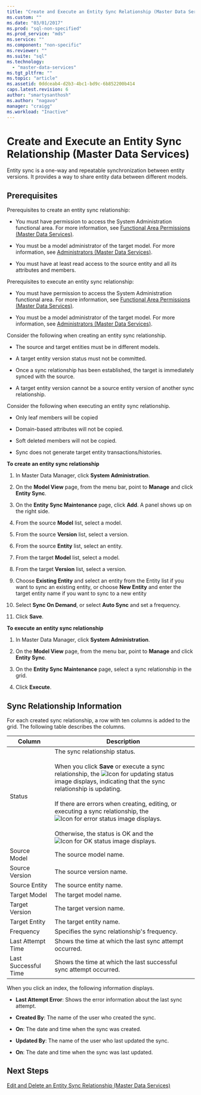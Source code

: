 ```yaml
---
title: "Create and Execute an Entity Sync Relationship (Master Data Services) | Microsoft Docs"
ms.custom: ""
ms.date: "03/01/2017"
ms.prod: "sql-non-specified"
ms.prod_service: "mds"
ms.service: ""
ms.component: "non-specific"
ms.reviewer: ""
ms.suite: "sql"
ms.technology: 
  - "master-data-services"
ms.tgt_pltfrm: ""
ms.topic: "article"
ms.assetid: 0ddceab4-d2b3-4bc1-bd9c-6b852200b414
caps.latest.revision: 6
author: "smartysanthosh"
ms.author: "nagavo"
manager: "craigg"
ms.workload: "Inactive"
---
```

# Create and Execute an Entity Sync Relationship (Master Data Services)
  Entity sync is a one-way and repeatable synchronization between entity versions. It provides a way to share entity data between different models.  
  
## Prerequisites  
 Prerequisites to create an entity sync relationship:  
  
-   You must have permission to access the System Administration functional area. For more information, see [Functional Area Permissions &#40;Master Data Services&#41;](../master-data-services/functional-area-permissions-master-data-services.md).  
  
-   You must be a model administrator of the target model. For more information, see [Administrators &#40;Master Data Services&#41;](../master-data-services/administrators-master-data-services.md).  
  
-   You must have at least read access to the source entity and all its attributes and members.  
  
 Prerequisites to execute an entity sync relationship:  
  
-   You must have permission to access the System Administration functional area. For more information, see [Functional Area Permissions &#40;Master Data Services&#41;](../master-data-services/functional-area-permissions-master-data-services.md).  
  
-   You must be a model administrator of the target model. For more information, see [Administrators &#40;Master Data Services&#41;](../master-data-services/administrators-master-data-services.md).  
  
 Consider the following when creating an entity sync relationship.  
  
-   The source and target entities must be in different models.  
  
-   A target entity version status must not be committed.  
  
-   Once a sync relationship has been established, the target is immediately synced with the source.  
  
-   A target entity version cannot be a source entity version of another sync relationship.  
  
 Consider the following when executing an entity sync relationship.  
  
-   Only leaf members will be copied  
  
-   Domain-based attributes will not be copied.  
  
-   Soft deleted members will not be copied.  
  
-   Sync does not generate target entity transactions/histories.  
  
 **To create an entity sync relationship**  
  
1.  In Master Data Manager, click **System Administration**.  
  
2.  On the **Model View** page, from the menu bar, point to **Manage** and click **Entity Sync**.  
  
3.  On the **Entity Sync Maintenance** page, click **Add**. A panel shows up on the right side.  
  
4.  From the source **Model** list, select a model.  
  
5.  From the source **Version** list, select a version.  
  
6.  From the source **Entity** list, select an entity.  
  
7.  From the target **Model** list, select a model.  
  
8.  From the target **Version** list, select a version.  
  
9. Choose **Existing Entity** and select an entity from the Entity list if you want to sync an existing entity, or choose **New Entity** and enter the target entity name if you want to sync to a new entity  
  
10. Select **Sync On Demand**, or select **Auto Sync** and set a frequency.  
  
11. Click **Save**.  
  
 **To execute an entity sync relationship**  
  
1.  In Master Data Manager, click **System Administration**.  
  
2.  On the **Model View** page, from the menu bar, point to **Manage** and click **Entity Sync**.  
  
3.  On the **Entity Sync Maintenance** page, select a sync relationship in the grid.  
  
4.  Click **Execute**.  
  
## Sync Relationship Information  
 For each created sync relationship, a row with ten columns is added to the grid. The following table describes the columns.  
  
|Column|Description|  
|------------|-----------------|  
|Status|The sync relationship status.<br /><br /> When you click **Save** or execute a sync relationship, the ![Icon for updating status](../master-data-services/media/mds-statusicon-updating.png "Icon for updating status") image displays, indicating that the sync relationship is updating.<br /><br /> If there are errors when creating, editing, or executing a sync relationship, the ![Icon for error status](../master-data-services/media/mds-statusicon-error.png "Icon for error status") image displays.<br /><br /> Otherwise, the status is OK and the ![Icon for OK status](../master-data-services/media/mds-statusicon-ok.png "Icon for OK status") image displays.|  
|Source Model|The source model name.|  
|Source Version|The source version name.|  
|Source Entity|The source entity name.|  
|Target Model|The target model name.|  
|Target Version|The target version name.|  
|Target Entity|The target entity name.|  
|Frequency|Specifies the sync relationship's frequency.|  
|Last Attempt Time|Shows the time at which the last sync attempt occurred.|  
|Last Successful Time|Shows the time at which the last successful sync attempt occurred.|  
  
 When you click an index, the following information displays.  
  
-   **Last Attempt Error**: Shows the error information about the last sync attempt.  
  
-   **Created By**: The name of the user who created the sync.  
  
-   **On**: The date and time when the sync was created.  
  
-   **Updated By**: The name of the user who last updated the sync.  
  
-   **On**: The date and time when the sync was last updated.  
  
## Next Steps  
 [Edit and Delete an Entity Sync Relationship &#40;Master Data Services&#41;](../master-data-services/edit-and-delete-an-entity-sync-relationship-master-data-services.md)  
  
  
